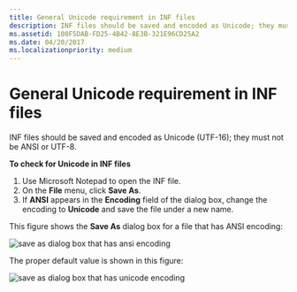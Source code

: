 ```yaml
---
title: General Unicode requirement in INF files
description: INF files should be saved and encoded as Unicode; they must not be ANSI.
ms.assetid: 100F5DAB-FD25-4B42-8E3B-321E96CD25A2
ms.date: 04/20/2017
ms.localizationpriority: medium
---
```


# General Unicode requirement in INF files


INF files should be saved and encoded as Unicode (UTF-16); they must not be ANSI or UTF-8.

**To check for Unicode in INF files**

1.  Use Microsoft Notepad to open the INF file.
2.  On the **File** menu, click **Save As**.
3.  If **ANSI** appears in the **Encoding** field of the dialog box, change the encoding to **Unicode** and save the file under a new name.

This figure shows the **Save As** dialog box for a file that has ANSI encoding:

![save as dialog box that has ansi encoding](images/saveasdialogansi.jpg)

The proper default value is shown in this figure:

![save as dialog box that has unicode encoding](images/saveasdialogunicode.jpg)

 

 





